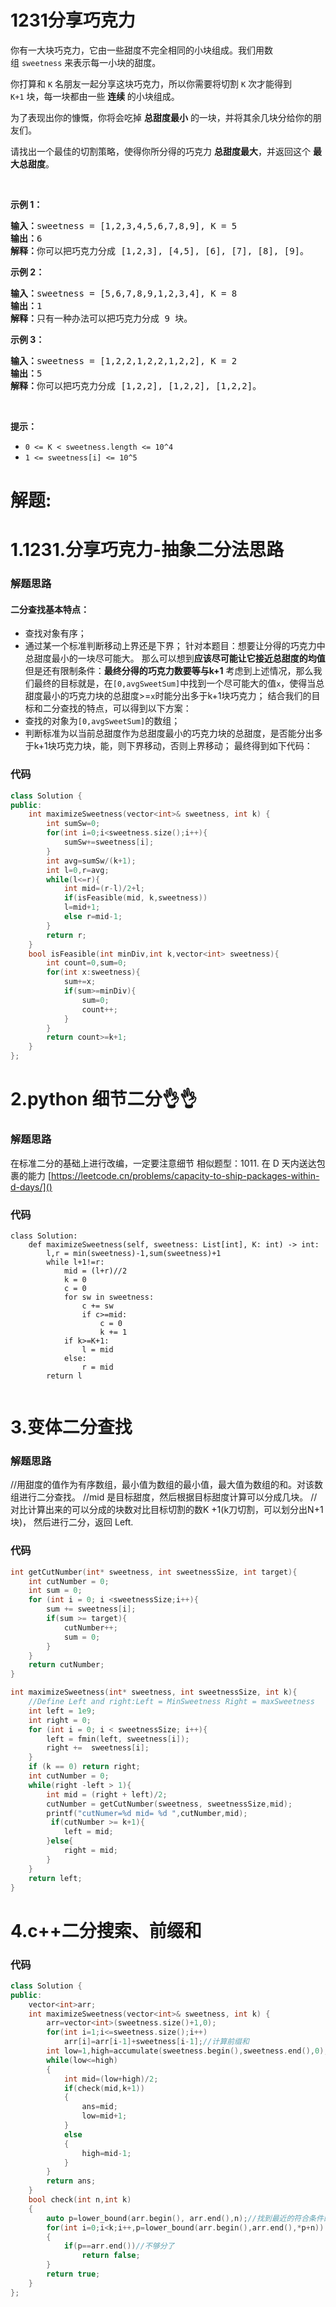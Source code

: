 # 1231分享巧克力
<p>你有一大块巧克力，它由一些甜度不完全相同的小块组成。我们用数组&nbsp;<code>sweetness</code>&nbsp;来表示每一小块的甜度。</p>

<p>你打算和&nbsp;<code>K</code>&nbsp;名朋友一起分享这块巧克力，所以你需要将切割&nbsp;<code>K</code>&nbsp;次才能得到 <code>K+1</code>&nbsp;块，每一块都由一些 <strong>连续&nbsp;</strong>的小块组成。</p>

<p>为了表现出你的慷慨，你将会吃掉&nbsp;<strong>总甜度最小</strong> 的一块，并将其余几块分给你的朋友们。</p>

<p>请找出一个最佳的切割策略，使得你所分得的巧克力&nbsp;<strong>总甜度最大</strong>，并返回这个 <strong>最大总甜度</strong>。</p>

<p>&nbsp;</p>

<p><strong>示例 1：</strong></p>

<pre><strong>输入：</strong>sweetness = [1,2,3,4,5,6,7,8,9], K = 5
<strong>输出：</strong>6
<strong>解释：</strong>你可以把巧克力分成 [1,2,3], [4,5], [6], [7], [8], [9]。
</pre>

<p><strong>示例 2：</strong></p>

<pre><strong>输入：</strong>sweetness = [5,6,7,8,9,1,2,3,4], K = 8
<strong>输出：</strong>1
<strong>解释：</strong>只有一种办法可以把巧克力分成 9 块。
</pre>

<p><strong>示例 3：</strong></p>

<pre><strong>输入：</strong>sweetness = [1,2,2,1,2,2,1,2,2], K = 2
<strong>输出：</strong>5
<strong>解释：</strong>你可以把巧克力分成 [1,2,2], [1,2,2], [1,2,2]。
</pre>

<p>&nbsp;</p>

<p><strong>提示：</strong></p>

<ul>
	<li><code>0 &lt;= K &lt;&nbsp;sweetness.length &lt;= 10^4</code></li>
	<li><code>1 &lt;= sweetness[i] &lt;= 10^5</code></li>
</ul>
































# 解题:
# 1.1231.分享巧克力-抽象二分法思路
### 解题思路
#### 二分查找基本特点：
- 查找对象有序；
- 通过某一个标准判断移动上界还是下界；
针对本题目：想要让分得的巧克力中总甜度最小的一块尽可能大。
那么可以想到**应该尽可能让它接近总甜度的均值**
但是还有限制条件：**最终分得的巧克力数要等与k+1**
考虑到上述情况，那么我们最终的目标就是，在`[0,avgSweetSum]`中找到一个尽可能大的值`x`，使得当总甜度最小的巧克力块的总甜度>=`x`时能分出多于k+1块巧克力；
结合我们的目标和二分查找的特点，可以得到以下方案：
- 查找的对象为`[0,avgSweetSum]`的数组；
- 判断标准为以当前总甜度作为总甜度最小的巧克力块的总甜度，是否能分出多于k+1块巧克力块，能，则下界移动，否则上界移动；
最终得到如下代码：

### 代码

```cpp
class Solution {
public:
    int maximizeSweetness(vector<int>& sweetness, int k) {
        int sumSw=0;
        for(int i=0;i<sweetness.size();i++){
            sumSw+=sweetness[i];
        }
        int avg=sumSw/(k+1);
        int l=0,r=avg;
        while(l<=r){
            int mid=(r-l)/2+l;
            if(isFeasible(mid, k,sweetness))
            l=mid+1;
            else r=mid-1;
        }
        return r;
    }
    bool isFeasible(int minDiv,int k,vector<int> sweetness){
        int count=0,sum=0;
        for(int x:sweetness){
            sum+=x;
            if(sum>=minDiv){
                sum=0;
                count++;
            }
        }
        return count>=k+1;
    }
};
```
# 2.python 细节二分👌👌
### 解题思路
在标准二分的基础上进行改编，一定要注意细节
相似题型：1011. 在 D 天内送达包裹的能力
[https://leetcode.cn/problems/capacity-to-ship-packages-within-d-days/]()
### 代码

```python3
class Solution:
    def maximizeSweetness(self, sweetness: List[int], K: int) -> int:
        l,r = min(sweetness)-1,sum(sweetness)+1
        while l+1!=r:
            mid = (l+r)//2
            k = 0
            c = 0
            for sw in sweetness:
                c += sw
                if c>=mid:
                    c = 0
                    k += 1
            if k>=K+1:
                l = mid
            else:
                r = mid
        return l


```
# 3.变体二分查找
### 解题思路
//用甜度的值作为有序数组，最小值为数组的最小值，最大值为数组的和。对该数组进行二分查找。
//mid 是目标甜度，然后根据目标甜度计算可以分成几块。
//对比计算出来的可以分成的块数对比目标切割的数K +1(k刀切割，可以划分出N+1块)，
然后进行二分，返回 Left.

### 代码

```c
int getCutNumber(int* sweetness, int sweetnessSize, int target){
    int cutNumber = 0;
    int sum = 0;
    for (int i = 0; i <sweetnessSize;i++){
        sum += sweetness[i];
        if(sum >= target){
            cutNumber++;
            sum = 0;
        }
    }
    return cutNumber;
}

int maximizeSweetness(int* sweetness, int sweetnessSize, int k){
    //Define Left and right:Left = MinSweetness Right = maxSweetness
    int left = 1e9;
    int right = 0;
    for (int i = 0; i < sweetnessSize; i++){
        left = fmin(left, sweetness[i]);
        right +=  sweetness[i];
    }
    if (k == 0) return right;
    int cutNumber = 0;
    while(right -left > 1){
        int mid = (right + left)/2;
        cutNumber = getCutNumber(sweetness, sweetnessSize,mid);
        printf("cutNumer=%d mid= %d ",cutNumber,mid);
         if(cutNumber >= k+1){
            left = mid;
        }else{
            right = mid;
        }
    }
    return left;
}
```
# 4.c++二分搜索、前缀和
### 代码

```cpp
class Solution {
public:
    vector<int>arr;
    int maximizeSweetness(vector<int>& sweetness, int k) {
        arr=vector<int>(sweetness.size()+1,0);
        for(int i=1;i<=sweetness.size();i++)
            arr[i]=arr[i-1]+sweetness[i-1];//计算前缀和
        int low=1,high=accumulate(sweetness.begin(),sweetness.end(),0),ans;//二分查找
        while(low<=high)
        {
            int mid=(low+high)/2;
            if(check(mid,k+1))
            {
                ans=mid;
                low=mid+1;
            }
            else
            {
                high=mid-1;
            }
        }
        return ans;
    }
    bool check(int n,int k)
    {
        auto p=lower_bound(arr.begin(), arr.end(),n);//找到最近的符合条件的值
        for(int i=0;i<k;i++,p=lower_bound(arr.begin(),arr.end(),*p+n))
        {
            if(p==arr.end())//不够分了
                return false;
        }
        return true;
    }
};
```
